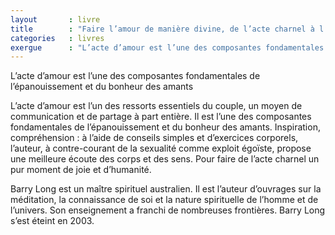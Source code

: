 ```yaml
---
layout       : livre
title        : "Faire l’amour de manière divine, de l’acte charnel à l’amour Divin"
categories   : livres
exergue      : "L’acte d’amour est l’une des composantes fondamentales de l’épanouissement et du bonheur des amants"
---
```


L’acte d’amour est l’une des composantes fondamentales de l’épanouissement et du bonheur des amants

L’acte d’amour est l’un des ressorts essentiels du couple, un moyen de communication et de partage à part entière. Il est l’une des composantes fondamentales de l’épanouissement et du bonheur des amants. Inspiration, compréhension : à l’aide de conseils simples et d’exercices corporels, l’auteur, à contre-courant de la sexualité comme exploit égoïste, propose une meilleure écoute des corps et des sens. Pour faire de l’acte charnel un pur moment de joie et d’humanité.

Barry Long est un maître spirituel australien. Il est l’auteur d’ouvrages sur la méditation, la connaissance de soi et la nature spirituelle de l’homme et de l’univers. Son enseignement a franchi de nombreuses frontières. Barry Long s’est éteint en 2003.
